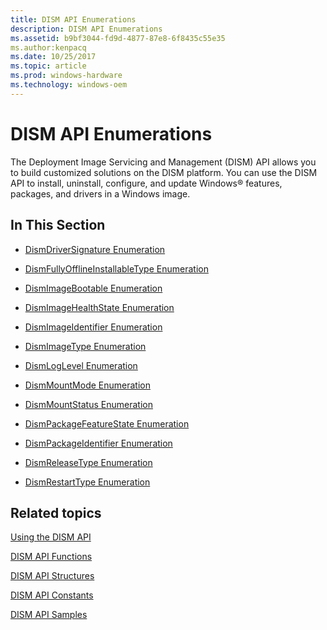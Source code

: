 ```yaml
---
title: DISM API Enumerations
description: DISM API Enumerations
ms.assetid: b9bf3044-fd9d-4877-87e8-6f8435c55e35
ms.author:kenpacq
ms.date: 10/25/2017
ms.topic: article
ms.prod: windows-hardware
ms.technology: windows-oem
---
```


# DISM API Enumerations


The Deployment Image Servicing and Management (DISM) API allows you to build customized solutions on the DISM platform. You can use the DISM API to install, uninstall, configure, and update Windows® features, packages, and drivers in a Windows image.

## <span id="In_This_Section"></span><span id="in_this_section"></span><span id="IN_THIS_SECTION"></span>In This Section


-   [DismDriverSignature Enumeration](dismdriversignature-enumeration.md)

-   [DismFullyOfflineInstallableType Enumeration](dismfullyofflineinstallabletype-enumeration.md)

-   [DismImageBootable Enumeration](dismimagebootable-enumeration.md)

-   [DismImageHealthState Enumeration](dismimagehealthstate-enumeration.md)

-   [DismImageIdentifier Enumeration](dismimageidentifier-enumeration.md)

-   [DismImageType Enumeration](dismimagetype-enumeration.md)

-   [DismLogLevel Enumeration](dismloglevel-enumeration.md)

-   [DismMountMode Enumeration](dismmountmode-enumeration.md)

-   [DismMountStatus Enumeration](dismmountstatus-enumeration.md)

-   [DismPackageFeatureState Enumeration](dismpackagefeaturestate-enumeration.md)

-   [DismPackageIdentifier Enumeration](dismpackageidentifier-enumeration.md)

-   [DismReleaseType Enumeration](dismreleasetype-enumeration.md)

-   [DismRestartType Enumeration](dismrestarttype-enumeration.md)

## <span id="related_topics"></span>Related topics


[Using the DISM API](using-the-dism-api.md)

[DISM API Functions](dism-api-functions.md)

[DISM API Structures](dism-api-structures.md)

[DISM API Constants](dism-api-constants.md)

[DISM API Samples](dism-api-samples.md)

 

 




